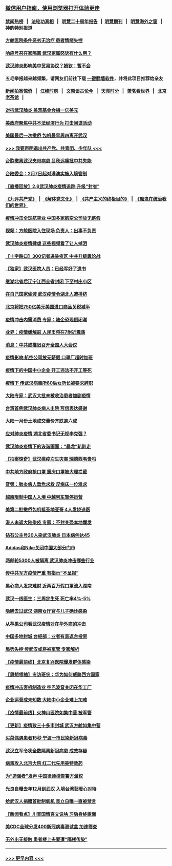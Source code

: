 ### [微信用户指南，使用浏览器打开体验更佳](https://github.com/gfw-breaker/banned-news1/blob/master/indexes/wechat-guide.md?t=0)
#### [禁闻热榜](热点新闻.md?t=0)  &nbsp;&nbsp;|&nbsp;&nbsp; [法轮功真相](https://github.com/gfw-breaker/truth/blob/master/README.md?t=0) &nbsp;&nbsp;|&nbsp;&nbsp; [明慧二十周年报告](https://github.com/gfw-breaker/mh-reports/blob/master/README.md?t=0) &nbsp;&nbsp;|&nbsp;&nbsp;[明慧期刊](https://github.com/gfw-breaker/mh-qikan) &nbsp;&nbsp;|&nbsp;&nbsp; [明慧海外之窗](https://github.com/gfw-breaker/mh-news/blob/master/README.md?t=0) &nbsp;&nbsp;|&nbsp;&nbsp; [神韵特别报道](https://github.com/gfw-breaker/mh-news/blob/master/shenyun.md?t=0)
#### [方舱医院条件恶劣无治疗 患者情绪失控](../pages/nsc413/n11848910.md?t=02070211) 
#### [响应号召在家隔离 武汉家属怒诉有什么用？](../pages/nsc413/n11849412.md?t=02070211) 
#### [武汉肺炎影响美中贸易协议？姆钦：暂不会](../pages/nsc413/n11849497.md?t=02070211) 
#### 五毛举报越来越频繁，请网友们前往下载 [一键翻墙软件](https://github.com/gfw-breaker/ssr-accounts)，并将此项目推荐给亲友
#### [新闻拍案惊奇](https://github.com/gfw-breaker/banned-news1/blob/master/pages/link4.md) &nbsp;&nbsp;|&nbsp;&nbsp; [江峰时刻](https://github.com/gfw-breaker/banned-news1/blob/master/pages/link4.md) &nbsp;&nbsp;|&nbsp;&nbsp; [文昭谈古论今](https://github.com/gfw-breaker/banned-news1/blob/master/pages/link4.md) &nbsp;&nbsp;|&nbsp;&nbsp; [天亮时分](https://github.com/gfw-breaker/banned-news1/blob/master/pages/link4.md) &nbsp;&nbsp;|&nbsp;&nbsp; [萧茗看世界](https://github.com/gfw-breaker/banned-news1/blob/master/pages/link4.md) &nbsp;&nbsp;|&nbsp;&nbsp; [北京老茶馆](https://github.com/gfw-breaker/banned-news1/blob/master/pages/link4.md) &nbsp;&nbsp;|&nbsp;&nbsp; 
#### [对抗武汉肺炎 盖茨基金会捐一亿美元](../pages/nsc413/n11848953.md?t=02070211) 
#### [美政府聚焦中共不法经济行为 打击间谍活动](../pages/nsc413/n11849322.md?t=02070211) 
#### [美国最后一次撤侨 包机最早周四离开武汉](../pages/nsc413/n11849395.md?t=02070211) 
#### [>>> 我要声明退出共产党、共青团、少年队 <<<](https://github.com/begood0513/goodnews/blob/master/quit/letter.md) 
#### [台胞撤离武汉夹带病患 吕秋远痛批中共失能](../pages/nsc413/n11849153.md?t=02070211) 
#### [台陆委会：2月7日起对港澳实施入境管制](../pages/nsc413/n11848681.md?t=02070211) 
#### [【直播回放】2.6武汉肺炎疫情追踪:升级“封省”](../pages/nsc413/n11848948.md?t=02070211) 
#### [《九评共产党》](https://github.com/begood0513/9ping.md/blob/master/README.md) &nbsp;|&nbsp; [《解体党文化》](../../../../jtdwh.md/blob/master/README.md)  &nbsp;|&nbsp; [《共产主义的终极目的》](../../../../gczydzjmd.md/blob/master/README.md) &nbsp;|&nbsp; [《魔鬼在统治我们的世界》](../../../../mgztzwmdsj.md/blob/master/README.md) 
#### [疫情冲击全球航空业 中国多家航空公司放无薪假](../pages/nsc413/n11849188.md?t=02070211) 
#### [视频：方舱医院入住现场 负责人：出事不负责](../pages/nsc413/n11845312.md?t=02070211) 
#### [武汉肺炎疫情肆虐 这些视频看了让人掉泪](../pages/nsc413/n11848904.md?t=02070211) 
#### [【十字路口】300记者进驻疫区 中共升级舆论战](../pages/nsc413/n11847578.md?t=02070211) 
#### [【独家】武汉医院人员：已经写好了遗书](../pages/nsc413/n11848942.md?t=02070211) 
#### [继湖北省后辽宁江西全省封闭 下至村庄小区](../pages/nsc413/n11848814.md?t=02070211) 
#### [在自己国家偷渡 武汉疫情令湖北人遭排挤](../pages/nsc413/n11848737.md?t=02070211) 
#### [北京将把750亿美元美国进口商品关税减半](../pages/nsc413/n11848896.md?t=02070211) 
#### [疫情冲击内需消费 专家：陆企恐现倒闭潮](../pages/nsc413/n11849265.md?t=02070211) 
#### [业界：疫情缓解前 人民币将在7附近震荡](../pages/nsc413/n11848445.md?t=02070211) 
#### [消息：中共或推迟召开全国人大会议](../pages/nsc413/n11848698.md?t=02070211) 
#### [疫情影响 航空公司放无薪假 口罩厂超时加班](../pages/nsc413/n11848173.md?t=02070211) 
#### [疫情下的中国中小企业 开工违法不开工等死](../pages/nsc413/n11848520.md?t=02070211) 
#### [疫情下 传武汉病毒所80后女所长被要求辞职](../pages/nsc413/n11842494.md?t=02070211) 
#### [大陆专家：武汉大批未被收治患者加剧疫情](../pages/nsc413/n11848163.md?t=02070211) 
#### [台湾首例武汉肺炎病人出院 写信表达感谢](../pages/nsc413/n11848408.md?t=02070211) 
#### [大陆一月份土地成交量价齐跌逾六成](../pages/nsc413/n11847770.md?t=02070211) 
#### [应对肺炎疫情 湖北省委书记无视李克强？](../pages/nsc413/n11848018.md?t=02070211) 
#### [武汉肺炎疫情下的诙谐画面：“暴龙”趴趴走](../pages/nsc413/n11848057.md?t=02070211) 
#### [【拍案惊奇】武汉瘟疫次生灾害 瑞德西韦贵吗](../pages/nsc413/n11847587.md?t=02070211) 
#### [中共地方政府抢口罩 重庆口罩被大理拦截](../pages/nsc413/n11848150.md?t=02070211) 
#### [音频：肺炎病人垂危求救 叹病床一位难求](../pages/nsc413/n11847883.md?t=02070211) 
#### [越南限制中国人入境 中越列车暂停运营](../pages/nsc413/n11847844.md?t=02070211) 
#### [美第二批撤侨包机抵圣地亚哥 4人发烧送医](../pages/nsc413/n11847923.md?t=02070211) 
#### [港人未返大陆染疫 专家：不封关恐本地爆发](../pages/nsc413/n11848021.md?t=02070211) 
#### [钻石公主号20人染武汉肺炎 日本病例达45](../pages/nsc413/n11847823.md?t=02070211) 
#### [Adidas和Nike关闭中国大部分门市](../pages/nsc413/n11847720.md?t=02070211) 
#### [两邮轮5300人被隔离 武汉肺炎冲击哪些行业](../pages/nsc413/n11847456.md?t=02070211) 
#### [传中共军方疫情严重 有指示“不呈报”](../pages/nsc413/n11847828.md?t=02070211) 
#### [黑心商人发灾难财 近两百万假口罩流入湖南](../pages/nsc413/n11847794.md?t=02070211) 
#### [武汉一线医生：三周定生死 死亡率4%-5%](../pages/nsc413/n11847780.md?t=02070211) 
#### [隐瞒去过武汉 湖南女厅官与儿子确诊感染](../pages/nsc413/n11847669.md?t=02070211) 
#### [从苹果公司看武汉疫情对在华外商的冲击](../pages/nsc413/n11847586.md?t=02070211) 
#### [中国多地封城 台经部：业者有意返台投资](../pages/nsc413/n11847732.md?t=02070211) 
#### [局势失控 传武汉或将被军管 专家解析](../pages/nsc413/n11847458.md?t=02070211) 
#### [【疫情最前线】北京复兴医院爆发群体感染](../pages/nsc413/n11847626.md?t=02070211) 
#### [【思想领袖】专访班农：华为如何威胁西方国家](../pages/nsc413/n11847306.md?t=02070211) 
#### [疫情冲击客机制造业 空巴波音关闭在华工厂](../pages/nsc413/n11847550.md?t=02070211) 
#### [企业运营成未知数 大陆中小企业难上加难](../pages/nsc413/n11847477.md?t=02070211) 
#### [【疫情最前线】火神山医院如集中营 被军管](../pages/nsc413/n11847524.md?t=02070211) 
#### [【更新】疫情致三十多市封城 武汉方舱如集中营](../pages/nsc413/n11801312.md?t=02070211) 
#### [买菜偶遇患者15秒 宁波一市民染新冠病毒](../pages/nsc413/n11847294.md?t=02070211) 
#### [武汉立军令状全数隔离新冠病患 成效存疑](../pages/nsc413/n11847328.md?t=02070211) 
#### [病毒攻入北京大院 红二代先用美特效药](../pages/nsc413/n11847427.md?t=02070211) 
#### [为“造谣者”发声 中国律师控告警方滥权](../pages/nsc413/n11847326.md?t=02070211) 
#### [光良自曝去年12月到武汉 入境台湾获暖心对待](../pages/nsc413/n11847243.md?t=02070211) 
#### [给武汉人捐赠首批制氧机 袁立自曝一直被禁言](../pages/nsc413/n11846974.md?t=02070211) 
#### [【新闻看点】川普国情咨文说啥 习隐身终露面](../pages/nsc413/n11847016.md?t=02070211) 
#### [美CDC全球分发400新冠病毒测试盒 加速筛查](../pages/nsc413/n11847260.md?t=02070211) 
#### [无外出无接触 患者楼上夫妻遭“隔楼传染”](../pages/nsc413/n11847233.md?t=02070211) 

----
#### [ >>> 更早内容 <<< ](../indexes/nsc413-earlier.md)

